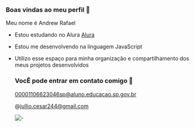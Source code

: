 ###  Boas vindas ao meu perfil 🖤

Meu nome é Andrew Rafael

- Estou estudando no Alura [ Alura](https://www.alura.com.br)
- Estou me desenvolvendo na línguagem JavaScript
- Utilizo esse espaço para minha organização e compartilhamento dos meus projetos desenvolvidos

  ### VocÊ pode entrar em contato comigo 📧

  00001106623046sp@aluno.educacao.sp.gov.br

  @jullio.cesar244@gmail.com

  ![-](https://media.tenor.com/mCiM7CmGGI4AAAAM/naruto.gif)
  

